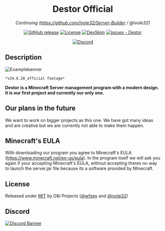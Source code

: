 <div align="center">
  
# Destor Official

*Continuing (https://github.com/Ivole32/Server-Builder / @ivole32)*

[![GitHub release](https://img.shields.io/github/release/D-I-Projects/Destor?include_prereleases=&sort=semver&color=blue)](https://github.com/D-I-Projects/Destor/releases/)
[![License](https://img.shields.io/badge/License-MIT-blue)](#license)
[![DevSkim](https://github.com/wfxey/D-I-Projects/actions/workflows/devskim.yml/badge.svg)](https://github.com/wfxey/D-I-Projects/actions/workflows/devskim.yml)
[![issues - Destor](https://img.shields.io/github/issues/D-I-Projects/Destor)](https://github.com/wfxey/Destor/issues)

[![Discord](https://img.shields.io/badge/Discord-5865F2?style=flat&logo=discord&logoColor=white)](https://discord.gg/rfrMnA4XCc)

</div>

## Description

![Examplebanner](https://github.com/D-I-Projects/Destor/assets/158351052/2b6481aa-d934-46b0-8575-22c4b7069258)

```*v24.6.28_official footage*```

**Destor is a Minecraft Server management program with a modern design. It is our first project and currently our only one.**

## Our plans in the future
We want to work on bigger projects as this one. We have got many ideas and are creative but we are currently not able to make them happen.

## Minecraft's EULA

With downloading our program you agree to Minecraft's EULA (https://www.minecraft.net/en-us/eula).
In the program itself we will ask you again if your accepting Minecraft's EULA, without accepting theres no way to launch the server.jar file because its a software provided by Minecraft.

## License

Released under [MIT](/LICENSE) by D&I Projects ([@wfxey](https://github.com/wfxey) and [@ivole32](https://github.com/ivole32))

## Discord
[![Discord Banner](https://discord.com/api/guilds/1230908371490570314/widget.png?style=banner2)](https://discord.gg/mrW2b69Q9X)
